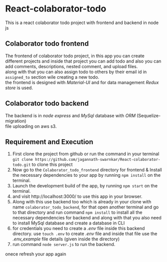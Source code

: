 # React-colaborator-todo
This is a react colaborator todo project with frontend and backend in node js

## Colaborator todo frontend
The frontend of colaborator todo project, in this app you can create different projects and inside that project you can add todo and also you can add comments, descriptions, nested comment, and upload files. <br/>
along with that you can also assign todo to others by their email id in `assigned_to` section wile creating a new todo. <br/>
the frontend is designed with *Material-UI* and for data management *Redux store* is used.

## Colaborator todo backend
The backend is in *node express* and *MySql* database with *ORM* (Sequelize-migration) <br/>
file uploading on aws s3.

## Requirement and Execution
1. First clone the project from github or run the command in your terminal `git clone https://github.com/jagannath-swarnkar/React-colaborator-todo.git` to clone this project <br/>
2. Now go to the `Colaborator_todo_frontend` directory for frontend & Install the necessary dependencies to your app by running `npm install` on the terminal. <br/>
3. Launch the development build of the app, by running `npm start` on the terminal. <br/>
4. and visit http://localhost:3000/ to use this app in your browser. <br/>
5. Along with this use backend too which is already in your clone with name `colaborator_todo_backend`, for that open another terminal and go to that directory and run command `npm install` to install all the necessary dependencies for backend and along with that you also need to install MySql database and create a database in CLI <br/>
6. for credentials you need to create a *.env* file inside this backend directory. use `touch .env` to create *.env* file and inside that file use the *.env_example* file details (given inside the directory)
6. run command `node server.js` to run the backend.

onece refresh your app again


